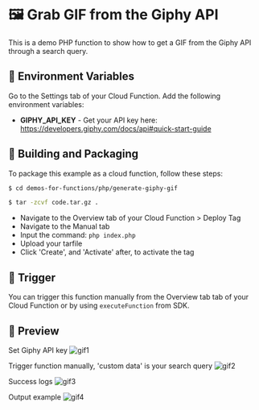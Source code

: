 # 🖼️  Grab GIF from the Giphy API
This is a demo PHP function to show how to get a GIF from the Giphy API through a search query.

## 📝 Environment Variables
Go to the Settings tab of your Cloud Function. Add the following environment variables:

* **GIPHY_API_KEY** - Get your API key here: https://developers.giphy.com/docs/api#quick-start-guide

## 🚀 Building and Packaging
To package this example as a cloud function, follow these steps:
```bash
$ cd demos-for-functions/php/generate-giphy-gif

$ tar -zcvf code.tar.gz .
```
* Navigate to the Overview tab of your Cloud Function > Deploy Tag
* Navigate to the Manual tab
* Input the command: `php index.php`
* Upload your tarfile 
* Click 'Create', and 'Activate' after, to activate the tag

## 🎯 Trigger
You can trigger this function manually from the Overview tab tab of your Cloud Function or by using `executeFunction` from SDK.

## 👀 Preview
Set Giphy API key
![gif1](https://user-images.githubusercontent.com/13732765/138771400-0558f630-4bfd-470c-97dc-fdefef0c1e89.png)

Trigger function manually, 'custom data' is your search query
![gif2](https://user-images.githubusercontent.com/13732765/138771532-2e6b9076-e935-45c4-9044-b7cf460b1e95.png)

Success logs
![gif3](https://user-images.githubusercontent.com/13732765/136447737-70da6cc9-7779-4486-9eec-d9324c211f0e.png)

Output example
![gif4](https://user-images.githubusercontent.com/13732765/136447744-cff36c5d-6844-44c7-9f47-2f62f721a121.png)